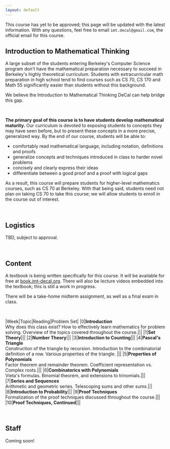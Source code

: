 ```yaml
---
layout: default
---
```


This course has yet to be approved; this page will be updated with the latest information. With any questions, feel free to email `imt.decal@gmail.com`, the official email for this course.

## Introduction to Mathematical Thinking

A large subset of the students entering Berkeley's Computer Science program don't have the mathematical preparation necessary to succeed in Berkeley's highly theoretical curriculum. Students with extracurricular math preparation in high school tend to find courses such as CS 70, CS 170 and Math 55 significantly easier than students without this background.

We believe the Introduction to Mathematical Thinking DeCal can help bridge this gap.

<br>

**The primary goal of this course is to have students develop mathematical maturity.** Our curriculum is devoted to exposing students to concepts they may have seen before, but to present these concepts in a more precise, generalized way. By the end of our course, students will be able to:
  - comfortably read mathematical language, including notation, definitions and proofs
  - generalize concepts and techniques introduced in class to harder novel problems
  - concisely and clearly express their ideas
  - differentiate between a good proof and a proof with logical gaps

As a result, this course will prepare students for higher-level mathematics courses, such as CS 70 at Berkeley. With that being said, students need not plan on taking CS 70 to take this course; we will allow students to enroll in the course out of interest.


<br>

## Logistics

TBD, subject to approval.

<br>

## Content

A textbook is being written specifically for this course. It will be available for free at [book.imt-decal.org](https://introduction-to-mathematical-t.gitbooks.io/book/content/). There will also be lecture videos embedded into the textbook; this is still a work in progress.

There will be a take-home midterm assignment, as well as a final exam in class. 

<br>

|Week|Topic|Reading|Problem Set|
|0|**Introduction** <br>Why does this class exist? How to effectively learn mathematics for problem solving. Overview of the topics covered throughout the course.|||
|1|**Set Theory**|||
|2|**Number Theory**|||
|3|**Introduction to Counting**|||
|4|**Pascal's Triangle** <br>Construction of the triangle by recursion. Introduction to the combinatorial definition of a row. Various properties of the triangle. |||
|5|**Properties of Polynomials** <br>Factor theorem and remainder theorem. Coefficient representation vs. Complex roots.|||
|6|**Combinatorics with Polynomials** <br>Vieta's formulas. Binomial theorem, and extensions to trinomials.|||
|7|**Series and Sequences** <br>Arithmetic and geometric series. Telescoping sums and other sums.|||
|8|**Introduction to Probability**|||
|9|**Proof Techniques** <br>Formalization of the proof techniques discussed throughout the course.|||
|10|**Proof Techniques, Continued**|||

<br>

## Staff

Coming soon!
